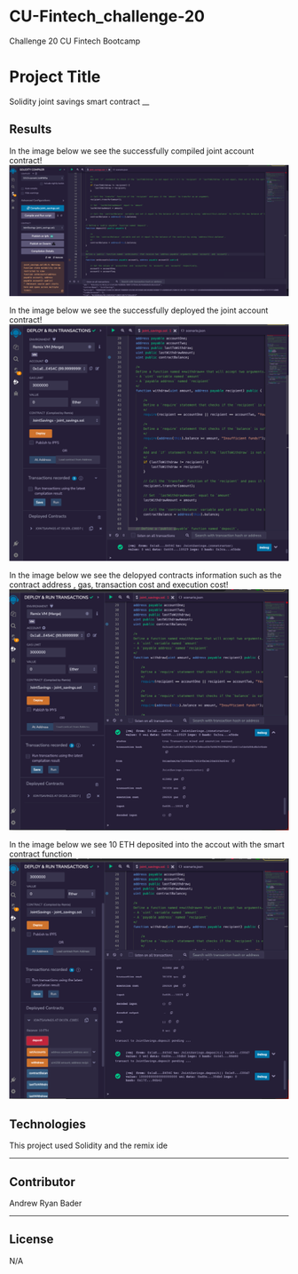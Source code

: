 # CU-Fintech_challenge-20
Challenge 20 CU Fintech Bootcamp

# Project Title
Solidity joint savings smart contract
__

## Results
In the image below we see the successfully compiled joint account contract!
![screenshot 1](/Execution_Results/img1_compiled-contract.jpg)

In the image below we see the successfully deployed the joint account contract!
![screenshot 2](/Execution_Results/img2_deployed-contract.jpg)

In the image below we see the delopyed contracts information such as the contract address , gas, transaction cost and execution cost!
![screenshot 3](/Execution_Results/img3_deployed-contract-information.jpg)

In the image below we see 10 ETH deposited into the accout with the smart contract function
![screenshot 4](/Execution_Results/img4_deposited10ETH.jpg)

## Technologies

This project used Solidity and the remix ide
___

## Contributor

Andrew Ryan Bader

---

## License

N/A
